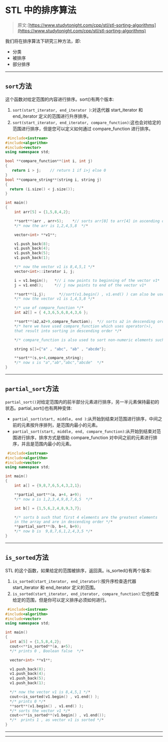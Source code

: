 # STL 中的排序算法

> 原文:[https://www.studytonight.com/cpp/stl/stl-sorting-algorithms](https://www.studytonight.com/cpp/stl/stl-sorting-algorithms)

我们将在排序算法下研究三种方法，即:

*   分类
*   被排序
*   部分排序

* * *

## `sort`方法

这个函数对给定范围的内容进行排序。sort()有两个版本:

1.  `sort(start_iterator, end_iterator )`:对迭代器 start_iterator 和 end_iterator 定义的范围进行升序排序。
2.  `sort(start_iterator, end_iterator, compare_function)`:这也会对给定的范围进行排序，但是您可以定义如何通过 compare_function 进行排序。

```cpp
 #include<iostream>
#include<algorithm>
#include<vector>
using namespace std;

bool **compare_function**(int i, int j)
{
   return i > j;    // return 1 if i>j else 0
}
bool **compare_string**(string i, string j)
{ 
  return (i.size() < j.size()); 
}

int main()
{
    int arr[5] = {1,5,8,4,2};

    **sort**(arr , arr+5);    *// sorts arr[0] to arr[4] in ascending order*
    */* now the arr is 1,2,4,5,8  */*

    vector<int> **v1**;

    v1.push_back(8);
    v1.push_back(4);
    v1.push_back(5);
    v1.push_back(1);

    */* now the vector v1 is 8,4,5,1 */*
    vector<int>::iterator i, j;

    i = v1.begin();   *// i now points to beginning of the vector v1*
    j = v1.end();     *// j now points to end of the vector v1*

    **sort**(i,j);      *//sort(v1.begin() , v1.end() ) can also be used*
    */* now the vector v1 is 1,4,5,8 */*

    */* use of compare_function */*
    int a2[] = { 4,3,6,5,6,8,4,3,6 };

    **sort**(a2,a2+9,compare_function);  *// sorts a2 in descending order* 
    */* here we have used compare_function which uses operator(>), 
    that result into sorting in descending order */*

    */* compare_function is also used to sort non-numeric elements such as*/*

    string s[]={"a" , "abc", "ab" , "abcde"};

    **sort**(s,s+4,compare_string);
    */* now s is "a","ab","abc","abcde"  */*
} 
```

* * *

## `partial_sort`方法

`partial_sort()`对给定范围内的前半部分元素进行排序，另一半元素保持最初的状态。partial_sort()也有两种变体:

*   `partial_sort(start, middle, end )`:从开始到结束对范围进行排序，中间之前的元素按升序排列，是范围内最小的元素。
*   `partial_sort(start, middle, end, compare_function)`:从开始到结束对范围进行排序，排序方式是借助 compare_function 对中间之前的元素进行排序，并且是范围内最小的元素。

```cpp
 #include<iostream>
#include<algorithm>
#include<vector>
using namespace std;

int main()
{
    int a[] = {9,8,7,6,5,4,3,2,1};

    **partial_sort**(a, a+4, a+9); 
    */* now a is 1,2,3,4,9,8,7,6,5  */* 

    int b[] = {1,5,6,2,4,8,9,3,7};

    */* sorts b such that first 4 elements are the greatest elements
    in the array and are in descending order */*
    **partial_sort**(b, b+4, b+9);  
    */* now b is  9,8,7,6,1,2,4,3,5 */*
} 
```

* * *

## `is_sorted`方法

STL 的这个函数，如果给定的范围被排序，返回真。is_sorted()有两个版本:

1.  `is_sorted(start_iterator, end_iterator)`:按升序检查迭代器 start_iterator 和 end_iterator 定义的范围。
2.  `is_sorted(start_iterator, end_iterator, compare_function)`:它也检查给定的范围，但是你可以定义排序必须如何进行。

```cpp
 #include<iostream>
#include<algorithm>
#include<vector>
using namespace std;

int main()
{
  int a[5] = {1,5,8,4,2}; 
  cout<<**is_sorted**(a, a+5);
  */* prints 0 , Boolean false  */*

  vector<int> **v1**;

  v1.push_back(8);
  v1.push_back(4);
  v1.push_back(5);
  v1.push_back(1);

  */* now the vector v1 is 8,4,5,1 */*
  cout<<is_sorted(v1.begin() , v1.end() );
  */* prints 0 */*
  **sort**(v1.begin() , v1.end() );
  */* sorts the vector v1 */*
  cout<<**is_sorted**(v1.begin() , v1.end());
  */*  prints 1 , as vector v1 is sorted */*    
} 
```

* * *

* * *